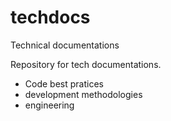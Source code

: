 techdocs
========

Technical documentations

Repository for tech documentations.

 - Code best pratices
 - development methodologies
 - engineering
